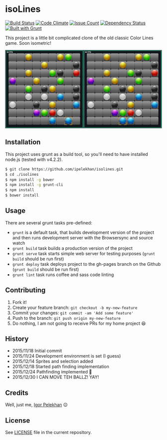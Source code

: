 # isoLines

[![Build Status](https://travis-ci.org/ipelekhan/isolines.svg)](https://travis-ci.org/ipelekhan/isolines)
[![Code Climate](https://codeclimate.com/github/ipelekhan/isolines/badges/gpa.svg)](https://codeclimate.com/github/ipelekhan/isolines)
[![Issue Count](https://codeclimate.com/github/ipelekhan/isolines/badges/issue_count.svg)](https://codeclimate.com/github/ipelekhan/isolines)
[![Dependency Status](https://david-dm.org/ipelekhan/isolines.svg)](https://david-dm.org/ipelekhan/isolines)
[![Built with Grunt](https://cdn.gruntjs.com/builtwith.png)](http://gruntjs.com/)

This project is a little bit complicated clone of the old classic Color Lines game. Soon isometric!

[![Early pre-beta version game screenshot](screenshot-from-2016-01-01-18-32-43.png "Screenshot")](screenshot-from-2016-01-01-18-32-43.png)

## Installation

This project uses grunt as a build tool, so you'll need to have installed node.js (tested with v4.2.2).

```bash
$ git clone https://github.com/ipelekhan/isolines.git
$ cd ./isolines
$ npm install -g bower
$ npm install -g grunt-cli
$ npm install
$ bower install
```

## Usage

There are several grunt tasks pre-defined:

* ```grunt``` is a default task, that builds development version of the project and then runs development server with the Browsersync and source watch
* ```grunt build``` task builds a production version of the project
* ```grunt serve``` task starts simple web server for testing purposes (```grunt build``` should be run first)
* ```grunt deploy``` task deploys project to the gh-pages branch on the Github (```grunt build``` should be run first)
* ```grunt lint``` task runs coffee and sass code linting

## Contributing

1. Fork it!
2. Create your feature branch: `git checkout -b my-new-feature`
3. Commit your changes: `git commit -am 'Add some feature'`
4. Push to the branch: `git push origin my-new-feature`
5. Do nothing, I am not going to receive PRs for my home project :laughing:

## History

* 2015/11/18 Initial commit
* 2015/11/24 Development environment is set (I guess)
* 2015/12/14 Sprites and selection added
* 2015/12/18 Started path finding implementation
* 2015/12/24 Pathfinding implemented :tada:
* 2015/12/30 I CAN MOVE TEH BALLZ! YAY!

## Credits

Well, just me, [Igor Pelekhan](//twitter.com/ipelekhan) :wink:

## License

See [LICENSE](LICENSE) file in the current repository.
